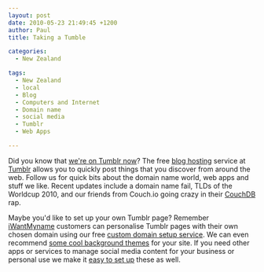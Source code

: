 ```yaml
---
layout: post
date: 2010-05-23 21:49:45 +1200
author: Paul
title: Taking a Tumble

categories:
  - New Zealand

tags:
  - New Zealand
  - local
  - Blog
  - Computers and Internet
  - Domain name
  - social media
  - Tumblr
  - Web Apps

---
```


Did you know that [we're on Tumblr now](http://tumblr.iwantmyname.com/)? The free [blog hosting](https://iwantmyname.co.nz/services/blog-hosting "Blog software") service at [Tumblr](http://tumblr.com/ "Tumblr") allows you to quickly post things that you discover from around the web. Follow us for quick bits about the domain name world, web apps and stuff we like. Recent updates include a domain name fail, TLDs of the Worldcup 2010, and our friends from Couch.io going crazy in their [CouchDB](http://couchdb.org/ "CouchDB") rap.

Maybe you'd like to set up your own Tumblr page? Remember [iWantMyname](https://iwantmyname.co.nz/) customers can personalise Tumblr pages with their own chosen domain using our free [custom domain setup service](https://iwantmyname.co.nz/features/applications/custom-domain-apps/blogs/tumblr-tumblelog-easy-blog-with-own-url). We can even recommend [some cool background themes](https://iwantmyname.com/blog/2010/04/3-awesome-simple-tumblr-themes-designed-by-jarred-bishop.html) for your site. If you need other apps or services to manage social media content for your business or personal use we make it [easy to set up](https://iwantmyname.co.nz/services) these as well.
